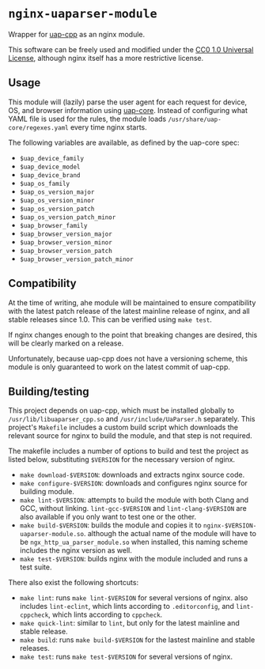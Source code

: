 # `nginx-uaparser-module`

Wrapper for [uap-cpp] as an nginx module.

This software can be freely used and modified under the [CC0 1.0 Universal License], although nginx
itself has a more restrictive license.

[uap-cpp]: https://github.com/ua-parser/uap-cpp
[CC0 1.0 Universal License]: LICENSE.md

## Usage

This module will (lazily) parse the user agent for each request for device, OS, and browser
information using [uap-core]. Instead of configuring what YAML file is used for the rules, the
module loads `/usr/share/uap-core/regexes.yaml` every time nginx starts.

The following variables are available, as defined by the uap-core spec:

* `$uap_device_family`
* `$uap_device_model`
* `$uap_device_brand`
* `$uap_os_family`
* `$uap_os_version_major`
* `$uap_os_version_minor`
* `$uap_os_version_patch`
* `$uap_os_version_patch_minor`
* `$uap_browser_family`
* `$uap_browser_version_major`
* `$uap_browser_version_minor`
* `$uap_browser_version_patch`
* `$uap_browser_version_patch_minor`

[uap-core]: https://github.com/ua-parser/uap-core/blob/master/docs/specification.md

## Compatibility

At the time of writing, ahe module will be maintained to ensure compatibility with the latest patch
release of the latest mainline release of nginx, and all stable releases since 1.0. This can be
verified using `make test`.

If nginx changes enough to the point that breaking changes are desired, this will be clearly marked
on a release.

Unfortunately, because uap-cpp does not have a versioning scheme, this module is only guaranteed
to work on the latest commit of uap-cpp.

## Building/testing

This project depends on uap-cpp, which must be installed globally to `/usr/lib/libuaparser_cpp.so`
and `/usr/include/UaParser.h` separately. This project's `Makefile` includes a custom build script
which downloads the relevant source for nginx to build the module, and that step is not required.

The makefile includes a number of options to build and test the project as listed below,
substituting `$VERSION` for the necessary version of nginx.

* `make download-$VERSION`: downloads and extracts nginx source code.
* `make configure-$VERSION`: downloads and configures nginx source for building module.
* `make lint-$VERSION`: attempts to build the module with both Clang and GCC, without linking.
    `lint-gcc-$VERSION` and `lint-clang-$VERSION` are also available if you only want to test one
    or the other.
* `make build-$VERSION`: builds the module and copies it to `nginx-$VERSION-uaparser-module.so`.
    although the actual name of the module will have to be `ngx_http_ua_parser_module.so` when
    installed, this naming scheme includes the nginx version as well.
* `make test-$VERSION`: builds nginx with the module included and runs a test suite.

There also exist the following shortcuts:

* `make lint`: runs `make lint-$VERSION` for several versions of nginx. also includes
    `lint-eclint`, which lints according to `.editorconfig`, and `lint-cppcheck`, which lints
    according to `cppcheck`.
* `make quick-lint`: similar to `lint`, but only for the latest mainline and stable release.
* `make build`: runs `make build-$VERSION` for the lastest mainline and stable releases.
* `make test`: runs `make test-$VERSION` for several versions of nginx.
